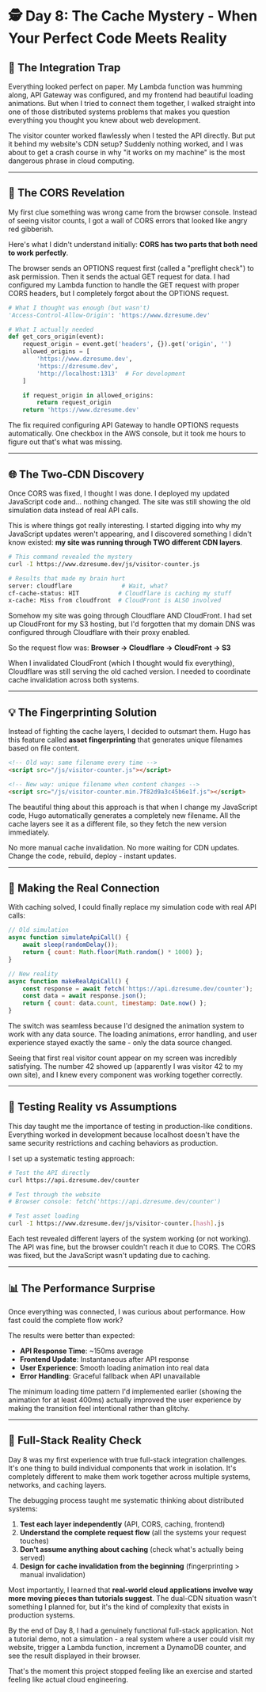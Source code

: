 # 🕵️ Day 8: The Cache Mystery - When Your Perfect Code Meets Reality

## 🎯 The Integration Trap

Everything looked perfect on paper. My Lambda function was humming along, API Gateway was configured, and my frontend had beautiful loading animations. But when I tried to connect them together, I walked straight into one of those distributed systems problems that makes you question everything you thought you knew about web development.

The visitor counter worked flawlessly when I tested the API directly. But put it behind my website's CDN setup? Suddenly nothing worked, and I was about to get a crash course in why "it works on my machine" is the most dangerous phrase in cloud computing.

---

## 🔧 The CORS Revelation

My first clue something was wrong came from the browser console. Instead of seeing visitor counts, I got a wall of CORS errors that looked like angry red gibberish.

Here's what I didn't understand initially: **CORS has two parts that both need to work perfectly**.

The browser sends an OPTIONS request first (called a "preflight check") to ask permission. Then it sends the actual GET request for data. I had configured my Lambda function to handle the GET request with proper CORS headers, but I completely forgot about the OPTIONS request.

```python
# What I thought was enough (but wasn't)
'Access-Control-Allow-Origin': 'https://www.dzresume.dev'

# What I actually needed
def get_cors_origin(event):
    request_origin = event.get('headers', {}).get('origin', '')
    allowed_origins = [
        'https://www.dzresume.dev',
        'https://dzresume.dev',
        'http://localhost:1313'  # For development
    ]

    if request_origin in allowed_origins:
        return request_origin
    return 'https://www.dzresume.dev'
```

The fix required configuring API Gateway to handle OPTIONS requests automatically. One checkbox in the AWS console, but it took me hours to figure out that's what was missing.

---

## 🌐 The Two-CDN Discovery

Once CORS was fixed, I thought I was done. I deployed my updated JavaScript code and... nothing changed. The site was still showing the old simulation data instead of real API calls.

This is where things got really interesting. I started digging into why my JavaScript updates weren't appearing, and I discovered something I didn't know existed: **my site was running through TWO different CDN layers**.

```bash
# This command revealed the mystery
curl -I https://www.dzresume.dev/js/visitor-counter.js

# Results that made my brain hurt
server: cloudflare              # Wait, what?
cf-cache-status: HIT           # Cloudflare is caching my stuff
x-cache: Miss from cloudfront  # CloudFront is ALSO involved
```

Somehow my site was going through Cloudflare AND CloudFront. I had set up CloudFront for my S3 hosting, but I'd forgotten that my domain DNS was configured through Cloudflare with their proxy enabled.

So the request flow was: **Browser → Cloudflare → CloudFront → S3**

When I invalidated CloudFront (which I thought would fix everything), Cloudflare was still serving the old cached version. I needed to coordinate cache invalidation across both systems.

---

## 💡 The Fingerprinting Solution

Instead of fighting the cache layers, I decided to outsmart them. Hugo has this feature called **asset fingerprinting** that generates unique filenames based on file content.

```html
<!-- Old way: same filename every time -->
<script src="/js/visitor-counter.js"></script>

<!-- New way: unique filename when content changes -->
<script src="/js/visitor-counter.min.7f82d9a3c45b6e1f.js"></script>
```

The beautiful thing about this approach is that when I change my JavaScript code, Hugo automatically generates a completely new filename. All the cache layers see it as a different file, so they fetch the new version immediately.

No more manual cache invalidation. No more waiting for CDN updates. Change the code, rebuild, deploy - instant updates.

---

## 🔌 Making the Real Connection

With caching solved, I could finally replace my simulation code with real API calls:

```javascript
// Old simulation
async function simulateApiCall() {
    await sleep(randomDelay());
    return { count: Math.floor(Math.random() * 1000) };
}

// New reality
async function makeRealApiCall() {
    const response = await fetch('https://api.dzresume.dev/counter');
    const data = await response.json();
    return { count: data.count, timestamp: Date.now() };
}
```

The switch was seamless because I'd designed the animation system to work with any data source. The loading animations, error handling, and user experience stayed exactly the same - only the data source changed.

Seeing that first real visitor count appear on my screen was incredibly satisfying. The number 42 showed up (apparently I was visitor 42 to my own site), and I knew every component was working together correctly.

---

## 🧪 Testing Reality vs Assumptions

This day taught me the importance of testing in production-like conditions. Everything worked in development because localhost doesn't have the same security restrictions and caching behaviors as production.

I set up a systematic testing approach:

```bash
# Test the API directly
curl https://api.dzresume.dev/counter

# Test through the website
# Browser console: fetch('https://api.dzresume.dev/counter')

# Test asset loading
curl -I https://www.dzresume.dev/js/visitor-counter.[hash].js
```

Each test revealed different layers of the system working (or not working). The API was fine, but the browser couldn't reach it due to CORS. The CORS was fixed, but the JavaScript wasn't updating due to caching.

---

## 📊 The Performance Surprise

Once everything was connected, I was curious about performance. How fast could the complete flow work?

The results were better than expected:
- **API Response Time**: ~150ms average
- **Frontend Update**: Instantaneous after API response
- **User Experience**: Smooth loading animation into real data
- **Error Handling**: Graceful fallback when API unavailable

The minimum loading time pattern I'd implemented earlier (showing the animation for at least 400ms) actually improved the user experience by making the transition feel intentional rather than glitchy.

---

## 🎯 Full-Stack Reality Check

Day 8 was my first experience with true full-stack integration challenges. It's one thing to build individual components that work in isolation. It's completely different to make them work together across multiple systems, networks, and caching layers.

The debugging process taught me systematic thinking about distributed systems:
1. **Test each layer independently** (API, CORS, caching, frontend)
2. **Understand the complete request flow** (all the systems your request touches)
3. **Don't assume anything about caching** (check what's actually being served)
4. **Design for cache invalidation from the beginning** (fingerprinting > manual invalidation)

Most importantly, I learned that **real-world cloud applications involve way more moving pieces than tutorials suggest**. The dual-CDN situation wasn't something I planned for, but it's the kind of complexity that exists in production systems.

By the end of Day 8, I had a genuinely functional full-stack application. Not a tutorial demo, not a simulation - a real system where a user could visit my website, trigger a Lambda function, increment a DynamoDB counter, and see the result displayed in their browser.

That's the moment this project stopped feeling like an exercise and started feeling like actual cloud engineering.
